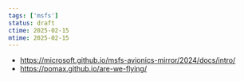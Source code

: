 ```yaml
---
tags: ['msfs']
status: draft
ctime: 2025-02-15
mtime: 2025-02-15
---
```


- https://microsoft.github.io/msfs-avionics-mirror/2024/docs/intro/
- https://pomax.github.io/are-we-flying/
